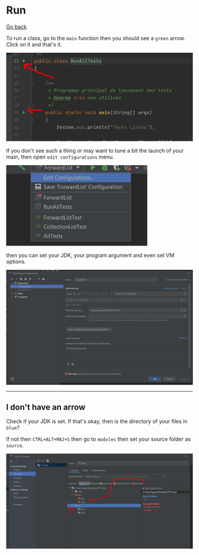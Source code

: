 # Run

[Go back](../index.md#intellij-idea)

To run a class,
go to the ``main`` function then you should see a ``green`` arrow.
Click on it and that's it.

![conf1](run/conf3.png)

If you don't see such a thing or may want to tune a bit
the launch of your main, then open ``edit configurations``
menu.

![conf1](run/conf1.png)

then you can set your JDK, your program argument
and even set VM options.

![conf2](run/conf2.png)

<hr class="sr">

## I don't have an arrow

Check if your JDK is set. If that's okay, then
is the directory of your files in ``blue``?

If not then ``CTRL+ALT+MAJ+S`` then go to `modules`
then set your source folder as ``source``.

![conf2](run/conf4.png)